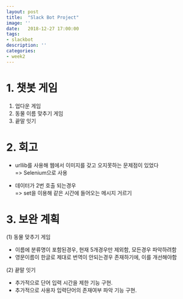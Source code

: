 ```yaml
---
layout: post
title:  "Slack Bot Project"
image: ''
date:   2018-12-27 17:00:00
tags:
- slackbot
description: ''
categories:
- week2 
---
```


# 1. 챗봇 게임
1. 업다운 게임
2. 동물 이름 맞추기 게임
3. 끝말 잇기

# 2. 회고
- urllib를 사용해 웹에서 이미지를 갖고 오지못하는 문제점이 있었다<br>
  => Selenium으로 사용

- 데이터가 2번 호출 되는경우<br>
  => set을 이용해 같은 시간에 들어오는 메시지 거르기

# 3. 보완 계획
(1) 동물 맞추기 게임
- 이름에 분류명이 포함된경우, 현재 5개경우만 제외함, 모든경우 파악하려함
- 영문이름이 한글로 제대로 번역이 안되는경우 존재하기에, 이를 개선해야함

(2) 끝말 잇기
- 추가적으로 단어 입력 시간을 제한 기능 구현.
- 추가적으로 사용자 입력단어의 존재여부 파악 기능 구현.
